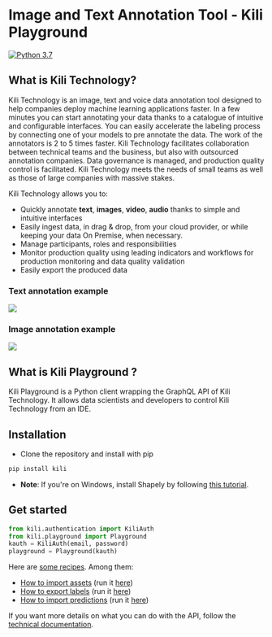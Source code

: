 # Image and Text Annotation Tool - Kili Playground

[![Python 3.7](https://img.shields.io/badge/python-3.7-blue.svg)](https://www.python.org/downloads/release/python-370/)

## What is Kili Technology?

Kili Technology is an image, text and voice data annotation tool designed to help companies deploy machine learning applications faster. In a few minutes you can start annotating your data thanks to a catalogue of intuitive and configurable interfaces. You can easily accelerate the labeling process by connecting one of your models to pre annotate the data. The work of the annotators is 2 to 5 times faster. Kili Technology facilitates collaboration between technical teams and the business, but also with outsourced annotation companies. Data governance is managed, and production quality control is facilitated. Kili Technology meets the needs of small teams as well as those of large companies with massive stakes.

Kili Technology allows you to:

- Quickly annotate **text**, **images**, **video**, **audio** thanks to simple and intuitive interfaces
- Easily ingest data, in drag & drop, from your cloud provider, or while keeping your data On Premise, when necessary.
- Manage participants, roles and responsibilities
- Monitor production quality using leading indicators and workflows for production monitoring and data quality validation
- Easily export the produced data

### Text annotation example

![](https://github.com/kili-technology/kili-docs/blob/gh-pages/img/AM_10s.gif)

### Image annotation example

![](https://github.com/kili-technology/kili-docs/blob/gh-pages/img/VDX_10s.gif)

## What is Kili Playground ?

Kili Playground is a Python client wrapping the GraphQL API of Kili Technology.
It allows data scientists and developers to control Kili Technology from an IDE.

## Installation

- Clone the repository and install with pip

```bash
pip install kili
```

- **Note**: If you're on Windows, install Shapely by following [this tutorial](https://towardsdatascience.com/install-shapely-on-windows-72b6581bb46c).

## Get started

```python
from kili.authentication import KiliAuth
from kili.playground import Playground
kauth = KiliAuth(email, password)
playground = Playground(kauth)
```

Here are [some recipes](/recipes/). Among them:

- [How to import assets](https://github.com/kili-technology/kili-playground/blob/master/recipes/import_assets.ipynb) (run it [here](https://colab.research.google.com/github/kili-technology/kili-playground/blob/master/recipes/import_assets.ipynb))
- [How to export labels](https://github.com/kili-technology/kili-playground/blob/master/recipes/export_labels.ipynb) (run it [here](https://colab.research.google.com/github/kili-technology/kili-playground/blob/master/recipes/export_labels.ipynb))
- [How to import predictions](https://github.com/kili-technology/kili-playground/blob/master/recipes/import_predictions.ipynb) (run it [here](https://colab.research.google.com/github/kili-technology/kili-playground/blob/master/recipes/import_predictions.ipynb))

If you want more details on what you can do with the API, follow the [technical documentation](https://kili-technology.github.io/kili-docs/docs/graphql-api/api-graphql).
